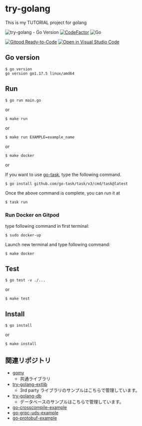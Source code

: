 # try-golang

This is my TUTORIAL project for golang

![try-golang - Go Version](https://img.shields.io/badge/go-1.17-blue.svg)
[![CodeFactor](https://www.codefactor.io/repository/github/devlights/try-golang/badge/master)](https://www.codefactor.io/repository/github/devlights/try-golang/overview/master)
![Go](https://github.com/devlights/try-golang/workflows/Go/badge.svg?branch=master)

[![Gitpod Ready-to-Code](https://img.shields.io/badge/Gitpod-Ready--to--Code-blue?logo=gitpod)](https://gitpod.io/#https://github.com/devlights/try-golang) 
[![Open in Visual Studio Code](https://open.vscode.dev/badges/open-in-vscode.svg)](https://open.vscode.dev/devlights/try-golang)

## Go version

```shell script
$ go version
go version go1.17.5 linux/amd64
```

## Run

```shell script
$ go run main.go
```

or 

```shell script
$ make run
```

or

```shell script
$ make run EXAMPLE=example_name
```

or

```shell script
$ make docker
```

or

If you want to use [go-task](https://github.com/go-task/task), type the following command.

```sh
$ go install github.com/go-task/task/v3/cmd/task@latest
```

Once the above command is complete, you can run it at

```sh
$ task run
```

### Run Docker on Gitpod

type following command in first terminal:

```shell script
$ sudo docker-up
```

Launch new terminal and type following command:

```shell
$ make docker
```

## Test

```shell script
$ go test -v ./...
```

or

```shell script
$ make test
```

## Install

```shell script
$ go install
```

or 

```shell script
$ make install
```

## 関連リポジトリ

- [gomy](https://github.com/devlights/gomy)
  - 共通ライブラリ
- [try-golang-extlib](https://github.com/devlights/try-golang-extlib)
  - 3rd party ライブラリのサンプルはこちらで管理しています。
- [try-golang-db](https://github.com/devlights/try-golang-db)
  - データベースのサンプルはこちらで管理しています。
- [go-crosscompile-example](https://github.com/devlights/go-crosscompile-example)
- [go-grpc-uds-example](https://github.com/devlights/go-grpc-uds-example)
- [go-protobuf-example](https://github.com/devlights/go-protobuf-example)
